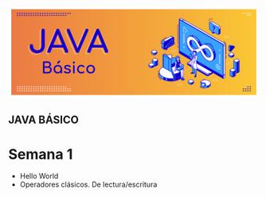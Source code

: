 <p align="center">
  <img src="https://github.com/jaimed411/dodero.jaime.ejerciciospracticos.javabasico/blob/main/javabasico.jpg" alt="foto">
</p>

## JAVA BÁSICO
# Semana 1
- Hello World
- Operadores clásicos. De lectura/escritura
